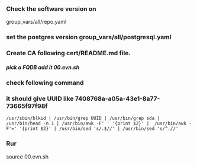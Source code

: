 
### Check the software version on 
group_vars/all/repo.yaml 

### set the postgres version group_vars/all/postgresql.yaml 

### Create CA following cert/README.md file.

##### pick a FQDB add it 00.evn.sh 

### check following command
### it should give UUID like 7408768a-a05a-43e1-8a77-73665f97f98f
```
/usr/sbin/blkid | /usr/bin/grep UUID | /usr/bin/grep sda | /usr/bin/head -n 1 | /usr/bin/awk -F' ' '{print $2}' |  /usr/bin/awk -F'=' '{print $2}' | /usr/bin/sed 's/.$//' | /usr/bin/sed 's/^.//'
```


### Rur 
source 00.evn.sh 

